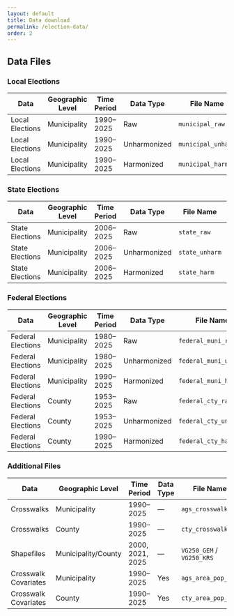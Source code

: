 ```yaml
---
layout: default
title: Data download
permalink: /election-data/
order: 2
---
```

## Data Files

### Local Elections

| **Data** | **Geographic Level** | **Time Period** | **Data Type** | **File Name** | **Download Link** |
|----------|---------------------|-----------------|---------------|---------------|------------------|
| Local Elections | Municipality | 1990–2025 | Raw | `municipal_raw` | [CSV](https://github.com/awiedem/german_election_data/raw/refs/heads/main/data/municipal_elections/final/municipal_raw.csv?download=) [RDS](https://github.com/awiedem/german_election_data/raw/refs/heads/main/data/municipal_elections/final/municipal_raw.rds) |
| Local Elections | Municipality | 1990–2025 | Unharmonized | `municipal_unharm` | [CSV](https://github.com/awiedem/german_election_data/raw/refs/heads/main/data/municipal_elections/final/municipal_unharm.csv?download=) [RDS](https://github.com/awiedem/german_election_data/raw/refs/heads/main/data/municipal_elections/final/municipal_unharm.rds) |
| Local Elections | Municipality | 1990–2025 | Harmonized | `municipal_harm` | [CSV](https://github.com/awiedem/german_election_data/raw/refs/heads/main/data/municipal_elections/final/municipal_harm.csv?download=) [RDS](https://github.com/awiedem/german_election_data/raw/refs/heads/main/data/municipal_elections/final/municipal_harm.rds) |

### State Elections

| **Data** | **Geographic Level** | **Time Period** | **Data Type** | **File Name** | **Download Link** |
|----------|---------------------|-----------------|---------------|---------------|------------------|
| State Elections | Municipality | 2006–2025 | Raw | `state_raw` | [CSV](https://github.com/awiedem/german_election_data/raw/refs/heads/main/data/state_elections/final/state_raw.csv?download=) [RDS](https://github.com/awiedem/german_election_data/raw/refs/heads/main/data/state_elections/final/state_raw.rds) |
| State Elections | Municipality | 2006–2025 | Unharmonized | `state_unharm` | [CSV](https://github.com/awiedem/german_election_data/raw/refs/heads/main/data/state_elections/final/state_unharm.csv?download=) [RDS](https://github.com/awiedem/german_election_data/raw/refs/heads/main/data/state_elections/final/state_unharm.rds) |
| State Elections | Municipality | 2006–2025 | Harmonized | `state_harm` | [CSV](https://github.com/awiedem/german_election_data/raw/refs/heads/main/data/state_elections/final/state_harm.csv?download=) [RDS](https://github.com/awiedem/german_election_data/raw/refs/heads/main/data/state_elections/final/state_harm.rds) |

### Federal Elections

| **Data** | **Geographic Level** | **Time Period** | **Data Type** | **File Name** | **Download Link** |
|----------|---------------------|-----------------|---------------|---------------|------------------|
| Federal Elections | Municipality | 1980–2025 | Raw | `federal_muni_raw` | [CSV](https://github.com/awiedem/german_election_data/raw/refs/heads/main/data/federal_elections/municipality_level/final/federal_muni_raw.csv?download=) [RDS](https://github.com/awiedem/german_election_data/raw/refs/heads/main/data/federal_elections/municipality_level/final/federal_muni_raw.rds) |
| Federal Elections | Municipality | 1980–2025 | Unharmonized | `federal_muni_unharm` | [CSV](https://github.com/awiedem/german_election_data/raw/refs/heads/main/data/federal_elections/municipality_level/final/federal_muni_unharm.csv?download=) [RDS](https://github.com/awiedem/german_election_data/raw/refs/heads/main/data/federal_elections/municipality_level/final/federal_muni_unharm.rds) |
| Federal Elections | Municipality | 1990–2025 | Harmonized | `federal_muni_harm` | [CSV](https://github.com/awiedem/german_election_data/raw/refs/heads/main/data/federal_elections/municipality_level/final/federal_muni_harm.csv?download=) [RDS](https://github.com/awiedem/german_election_data/raw/refs/heads/main/data/federal_elections/municipality_level/final/federal_muni_harm.rds) |
| Federal Elections | County | 1953–2025 | Raw | `federal_cty_raw` | [CSV](https://github.com/awiedem/german_election_data/raw/refs/heads/main/data/federal_elections/county_level/final/federal_cty_raw.csv?download=) [RDS](https://github.com/awiedem/german_election_data/raw/refs/heads/main/data/federal_elections/county_level/final/federal_cty_raw.rds) |
| Federal Elections | County | 1953–2025 | Unharmonized | `federal_cty_unharm` | [CSV](https://github.com/awiedem/german_election_data/raw/refs/heads/main/data/federal_elections/county_level/final/federal_cty_unharm.csv?download=) [RDS](https://github.com/awiedem/german_election_data/raw/refs/heads/main/data/federal_elections/county_level/final/federal_cty_unharm.rds) |
| Federal Elections | County | 1990–2025 | Harmonized | `federal_cty_harm` | [CSV](https://github.com/awiedem/german_election_data/raw/refs/heads/main/data/federal_elections/county_level/final/federal_cty_harm.csv?download=) [RDS](https://github.com/awiedem/german_election_data/raw/refs/heads/main/data/federal_elections/county_level/final/federal_cty_harm.rds) |

### Additional Files

| **Data** | **Geographic Level** | **Time Period** | **Data Type** | **File Name** | **Download Link** |
|----------|---------------------|-----------------|---------------|---------------|------------------|
| Crosswalks | Municipality | 1990–2025 | — | `ags_crosswalks` | [CSV](https://github.com/awiedem/german_election_data/raw/refs/heads/main/data/crosswalks/final/ags_crosswalks.csv?download=) [RDS](https://github.com/awiedem/german_election_data/raw/refs/heads/main/data/crosswalks/final/ags_crosswalks.rds) |
| Crosswalks | County | 1990–2025 | — | `cty_crosswalks` | [CSV](https://github.com/awiedem/german_election_data/raw/refs/heads/main/data/crosswalks/final/cty_crosswalks.csv?download=) [RDS](https://github.com/awiedem/german_election_data/raw/refs/heads/main/data/crosswalks/final/cty_crosswalks.rds) |
| Shapefiles | Municipality/County | 2000, 2021, 2025 | — | `VG250_GEM` / `VG250_KRS` | [2000](https://github.com/awiedem/german_election_data/tree/main/data/shapefiles/2000) [2021](https://github.com/awiedem/german_election_data/tree/main/data/shapefiles/2021) [2025](https://github.com/awiedem/german_election_data/tree/main/data/shapefiles/2025) |
| Crosswalk Covariates | Municipality | 1990–2025 | Yes | `ags_area_pop_emp` | [CSV](https://github.com/awiedem/german_election_data/raw/refs/heads/main/data/covars_municipality/final/ags_area_pop_emp.csv?download=) [RDS](https://github.com/awiedem/german_election_data/raw/refs/heads/main/data/covars_municipality/final/ags_area_pop_emp.rds) |
| Crosswalk Covariates | County | 1990–2025 | Yes | `cty_area_pop_emp` | [CSV](https://github.com/awiedem/german_election_data/raw/refs/heads/main/data/covars_county/final/cty_area_pop_emp.csv?download=) [RDS](https://github.com/awiedem/german_election_data/raw/refs/heads/main/data/covars_county/final/cty_area_pop_emp.rds) |

